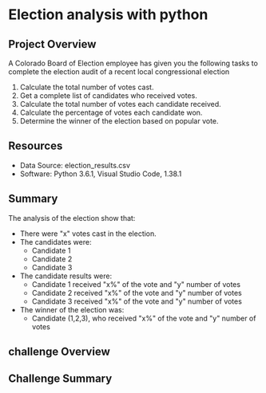 # Election analysis with python
## Project Overview
A Colorado Board of Election employee has given you the following tasks to complete the election
audit of a recent local congressional election

1. Calculate the total number of votes cast.
2. Get a complete list of candidates who received votes.
3. Calculate the total number of votes each candidate received.
4. Calculate the percentage of votes each candidate won.
5. Determine the winner of the election based on popular vote.

## Resources
- Data Source: election_results.csv
- Software: Python 3.6.1, Visual Studio Code, 1.38.1

## Summary
The analysis of the election show that:
- There were "x" votes cast in the election.
- The candidates were:
   - Candidate 1
   - Candidate 2
   - Candidate 3
- The candidate results were:
   - Candidate 1 received "x%" of the vote and "y" number of votes
   - Candidate 2 received "x%" of the vote and "y" number of votes
   - Candidate 3 received "x%" of the vote and "y" number of votes
- The winner of the election was:
   - Candidate (1,2,3), who received "x%" of the vote and "y" number of votes
   
 ## challenge Overview
 
 ## Challenge Summary

